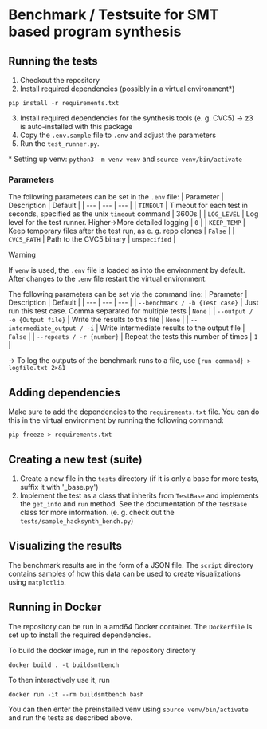 # Benchmark / Testsuite for SMT based program synthesis



## Running the tests

1. Checkout the repository
2. Install required dependencies (possibly in a virtual environment*)
```
pip install -r requirements.txt
```
3. Install required dependencies for the synthesis tools (e. g. CVC5) -> z3 is auto-installed with this package
4. Copy the `.env.sample` file to `.env` and adjust the parameters
5. Run the `test_runner.py`.

\* Setting up venv: `python3 -m venv venv` and `source venv/bin/activate`

### Parameters

The following parameters can be set in the `.env` file:
| Parameter | Description | Default |
| --- | --- | --- |
| `TIMEOUT` | Timeout for each test in seconds, specified as the unix `timeout` command  | 3600s |
| `LOG_LEVEL` | Log level for the test runner. Higher->More detailed logging | `0` |
| `KEEP_TEMP` | Keep temporary files after the test run, as e. g. repo clones | `False` |
| `CVC5_PATH` | Path to the CVC5 binary | `unspecified` |

> [!WARNING]
> If `venv` is used, the `.env` file is loaded as into the environment by default. After changes to the `.env` file  restart the virtual environment.

The following parameters can be set via the command line:
| Parameter | Description | Default |
| --- | --- | --- |
| `--benchmark / -b {Test case}` | Just run this test case. Comma separated for multiple tests  | `None` |
| `--output / -o {Output file}` | Write the results to this file | `None` |
| `--intermediate_output / -i` | Write intermediate results to the output file | `False` |
| `--repeats / -r {number}` | Repeat the tests this number of times | `1` |

-> To log the outputs of the benchmark runs to a file, use `{run command} > logfile.txt 2>&1`

## Adding dependencies

Make sure to add the dependencies to the `requirements.txt` file. You can do this in the virtual environment by running the following command:

```
pip freeze > requirements.txt
```


## Creating a new test (suite)
1. Create a new file in the `tests` directory (if it is only a base for more tests, suffix it with '_base.py')
2. Implement the test as a class that inherits from `TestBase` and implements the `get_info` and `run` method. See the documentation of the `TestBase` class for more information. (e. g. check out the `tests/sample_hacksynth_bench.py`)


## Visualizing the results

The benchmark results are in the form of a JSON file. The `script` directory contains samples of how this data can be used to create visualizations using `matplotlib`.



## Running in Docker
The repository can be run in a amd64 Docker container. The `Dockerfile` is set up to install 
the required dependencies.

To build the docker image, run in the repository directory 

`docker build . -t buildsmtbench`

To then interactively use it, run 

`docker run -it --rm buildsmtbench bash`

You can then enter the preinstalled venv using `source venv/bin/activate` and run the tests as described above.